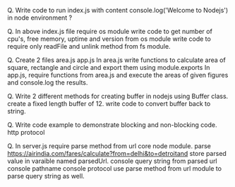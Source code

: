 Q. Write code to run index.js with content console.log('Welcome to Nodejs') in node environment ?

Q. In above index.js file
require os module
write code to get number of cpu's, free memory, uptime and version from os module
write code to require only readFile and unlink method from fs module.

Q. Create 2 files
area.js
app.js
In area.js write functions to calculate area of square, rectangle and circle and export them using module.exports
In app.js, require functions from area.js and execute the areas of given figures and console.log the results.


Q. Write 2 different methods for creating buffer in nodejs using Buffer class.
create a fixed length buffer of 12.
write code to convert buffer back to string.


Q. Write code example to demonstrate blocking and non-blocking code.
http protocol


Q. In server.js
require parse method from url core node module.
parse https://airindia.com/fares/calculate?from=delhi&to=detroitand store parsed value in varaible named parsedUrl.
console query string from parsed url
console pathname
console protocol
use parse method from url module to parse query string as well.